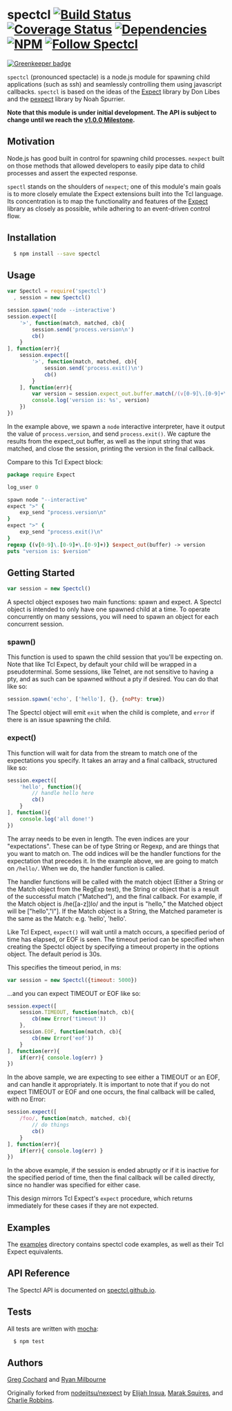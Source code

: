 # spectcl [![Build Status][buildstatus]][buildloc] [![Coverage Status][covstatus]][covloc] [![Dependencies][depstatus]][deploc] [![NPM][npmbadge]][npmloc] [![Follow Spectcl][twitbadge]][twitloc]

[![Greenkeeper badge](https://badges.greenkeeper.io/spectcl/spectcl.svg)](https://greenkeeper.io/)

[buildstatus]: https://travis-ci.org/spectcl/spectcl.svg
[buildloc]: https://travis-ci.org/spectcl/spectcl
[covstatus]: https://coveralls.io/repos/spectcl/spectcl/badge.svg
[covloc]: https://coveralls.io/r/spectcl/spectcl
[depstatus]: https://david-dm.org/spectcl/spectcl.svg
[deploc]: https://david-dm.org/spectcl/spectcl
[npmbadge]: https://nodei.co/npm/spectcl.png?mini=true
[npmloc]: https://nodei.co/npm/spectcl/
[twitbadge]: https://img.shields.io/twitter/follow/spectcl.svg?style=social
[twitloc]: https://twitter.com/intent/follow?screen_name=spectcl

`spectcl` (pronounced spectacle) is a node.js module for spawning child applications
(such as ssh) and seamlessly controlling them using javascript callbacks. `spectcl`
is based on the ideas of the [Expect][0] library by Don Libes and the [pexpect][1]
library by Noah Spurrier.

**Note that this module is under initial development.
The API is subject to change until we reach the 
[v1.0.0 Milestone](https://github.com/spectcl/spectcl/milestones/v1.0.0).**

## Motivation

Node.js has good built in control for spawning child processes. `nexpect` built on
those methods that allowed developers to easily pipe data to child processes and
assert the expected response.

`spectl` stands on the shoulders of `nexpect`; one of this module's main goals is
to more closely emulate the Expect extensions built into the Tcl language. Its
concentration is to map the functionality and features of the [Expect][0] library
as closely as possible, while adhering to an event-driven control flow.

## Installation

``` bash
  $ npm install --save spectcl
```

## Usage

``` js
var Spectcl = require('spectcl')
  , session = new Spectcl()

session.spawn('node --interactive')
session.expect([
    '>', function(match, matched, cb){
        session.send('process.version\n')
        cb()
    }
], function(err){
    session.expect([
        '>', function(match, matched, cb){
            session.send('process.exit()\n')
            cb()
        }
    ], function(err){
        var version = session.expect_out.buffer.match(/(v[0-9]\.[0-9]+\.[0-9]+)/)[1]
        console.log('version is: %s', version)
    })
})
```

In the example above, we spawn a `node` interactive interpreter, have it output the
value of `process.version`, and send `process.exit()`.  We capture the results from
the expect_out buffer, as well as the input string that was matched, and close the session,
printing the version in the final callback.

Compare to this Tcl Expect block:

``` tcl
package require Expect

log_user 0

spawn node "--interactive"
expect ">" {
    exp_send "process.version\n"
}
expect ">" {
    exp_send "process.exit()\n"
}
regexp {(v[0-9]\.[0-9]+\.[0-9]+)} $expect_out(buffer) -> version
puts "version is: $version"
```

## Getting Started

```js
var session = new Spectcl()
```

A spectcl object exposes two main functions: spawn and expect.  A Spectcl object is intended to only have
one spawned child at a time.  To operate concurrently on many sessions, you will need to spawn an object
for each concurrent session.

### spawn()

This function is used to spawn the child session that you'll be expecting on.  Note that like Tcl Expect,
by default your child will be wrapped in a pseudoterminal. Some sessions, like Telnet, are not sensitive
to having a pty, and as such can be spawned without a pty if desired.  You can do that like so:

```js
session.spawn('echo', ['hello'], {}, {noPty: true})
```

The Spectcl object will emit `exit` when the child is complete, and `error` if there is an issue spawning
the child.

### expect()

This function will wait for data from the stream to match one of the expectations you specify.
It takes an array and a final callback, structured like so:

```js
session.expect([
    'hello', function(){
        // handle hello here
        cb()
    }
], function(){
    console.log('all done!')
})
```

The array needs to be even in length.  The even indices are your "expectations".  These can be of type
String or Regexp, and are things that you want to match on.  The odd indices will be the handler functions
for the expectation that precedes it.  In the example above, we are going to match on `/hello/`.  When we
do, the handler function is called.  

The handler functions will be called with the match object (Either a String or the Match object from the
RegExp test), the String or object that is a result of the successful match ("Matched"), and the final callback.
For example, if the Match object is /he([a-z])lo/ and the input is "hello," the Matched object will be
["hello","l"]. If the Match object is a String, the Matched parameter is the same as the Match: e.g. 'hello', 'hello'.

Like Tcl Expect, `expect()` will wait until a match occurs, a specified period of time has elapsed,
or EOF is seen.  The timeout period can be specified when creating the Spectcl object by specifying a
timeout property in the options object.  The default period is 30s.  

This specifies the timeout period, in ms:
```js
var session = new Spectcl({timeout: 5000})
```

...and you can expect TIMEOUT or EOF like so:

```js
session.expect([
    session.TIMEOUT, function(match, cb){
        cb(new Error('timeout'))
    },
    session.EOF, function(match, cb){
        cb(new Error('eof'))
    }
], function(err){
    if(err){ console.log(err) }
})
``` 

In the above sample, we are expecting to see either a TIMEOUT or an EOF, and can handle it appropriately.
It is important to note that if you do not expect TIMEOUT or EOF and one occurs, the final callback will
be called, with no Error:

```js
session.expect([
    /foo/, function(match, matched, cb){
        // do things
        cb()
    }
], function(err){
    if(err){ console.log(err) }
})
``` 

In the above example, if the session is ended abruptly or if it is inactive for the specified period of
time, then the final callback will be called directly, since no handler was specified for either case.

This design mirrors Tcl Expect's `expect` procedure, which returns immediately for these cases if they
are not expected.

## Examples

The [examples](examples) directory contains spectcl code examples, as well as their Tcl Expect equivalents.


## API Reference

The Spectcl API is documented on [spectcl.github.io](https://github.com/spectcl/spectcl.github.io/blob/master/api.html).

## Tests

All tests are written with [mocha][4]:

``` bash
  $ npm test
```

## Authors

[Greg Cochard][5] and [Ryan Milbourne][6]

Originally forked from [nodejitsu/nexpect][7] by [Elijah Insua][8], [Marak Squires][9], and [Charlie Robbins][10].

[0]: http://www.tcl.tk/man/expect5.31/expect.1.html
[1]: http://pexpect.sourceforge.net/pexpect.html
[2]: https://github.com/spectcl/spectcl/tree/master/examples
[3]: https://github.com/spectcl/spectcl/tree/master/test/spectcl.js
[4]: http://mochajs.org
[5]: https://github.com/gcochard
[6]: https://github.com/ryanbmilbourne
[7]: http://github.com/nodejitsu/nexpect
[8]: http://github.com/tmpvar
[9]: http://github.com/marak
[10]: http://github.com/indexzero
